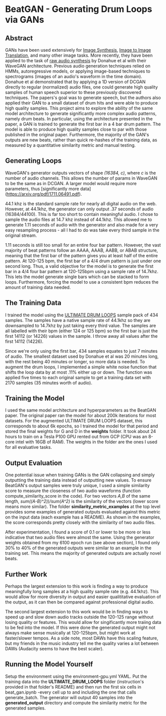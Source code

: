 # BeatGAN - Generating Drum Loops via GANs

## Abstract
GANs have been used extensively for [Image Synthesis](https://arxiv.org/abs/1711.11585), [Image to Image Translation](https://arxiv.org/abs/1711.09020), and many other image tasks. More recently, they have been applied to the task of [raw audio synthesis](https://arxiv.org/pdf/1802.04208.pdf) by Donahue et al with their WaveGAN architecture. Previous audio generation techniques relied on HMMs, autoregressive models, or applying image-based techniques to spectrograms (images of an audio's waveform in the time domain). Donahue et al demonstrated that by applying a 1D version of DCGAN directly to regular (normalized) audio files, one could generate high quality samples of human speech superior to these previously discovered techniques. The papers's goal was to generate speech, but the authors also applied their GAN to a small dataset of drum hits and were able to produce high quality samples. This project aims to explore the ability of the same model architecture to generate significantly more complex audio patterns, namely drum beats. In particular, using the architecture presented in the paper, a GAN is trained to generate the first bar in a 4 bar drum pattern. The model is able to produce high quality samples close to par with those published in the original paper. Furthermore, the majority of the GAN's outputs are new beats, rather than quick re-hashes of the training data, as measured by a quantitative similarity metric and manual testing. 

## Generating Loops
WaveGAN's generator outputs vectors of shape _(16384, c)_, where _c_ is the number of audio channels. This allows the number of params in WaveGAN to be the same as in DCGAN. A larger model would require more parameters, thus [significantly more data] (https://arxiv.org/pdf/1711.06491.pdf). 

44.1 khz is the standard sample rate for nearly all digital audio on the web. However, at 44.1khz, the generator can only output .37 seconds of audio (16384/44100). This is far too short to contain meaningful audio. I chose to sample the audio files at 14.7 khz instead of 44.1khz. This allowed me to generate 1.11 seconds of audio with the generator and also made for a very easy resampling process - all I had to do was take every third sample in the original stream.  

1.11 seconds is still too small for an entire four bar pattern. However, the vast majority of beat patterns follow an AAAA, AAAB, AABB, or ABAB structure, meaning that the first bar of the pattern gives you at least half of the entire pattern. At 120-125 bpm, the first bar of a 4/4 drum pattern is just under one second long. Thus, a valid objective for the model is to generate the first bar in a 4/4 four bar pattern at 120-125bpm using a sample rate of 14.7khz. This lets the model generate single bars which can be stacked to form loops. Furthermore, forcing the model to use a consistent bpm reduces the amount of training data needed. 

## The Training Data
I trained the model using the [ULTIMATE DRUM LOOPS](splice.com/sounds/toolroom-records/ultimate-drum-loops) sample pack of 434 samples. The samples have a native sample rate of 44.1khz so they are downsampled to 14.7khz by just taking every third value. The samples are all labelled with their bpm (either 124 or 125 bpm) so the first bar is just the first 14112 (or 14226) values in the sample. I throw away all values after the first 14112 (14226). 

Since we're only using the first bar, 434 samples equates to just 7 minutes of audio. The smallest dataset used by Donahue et al was 20 minutes long, with the rest being 40 minutes or longer, so more data is needed. To augment the drum loops, I implemented a simple white noise function that shifts the loop data by at most .11% either up or down. The function was applied five times to each original sample to get a training data set with 2170 samples (35 minutes worth of audio). 

## Training the Model
I used the same model architecture and hyperparameters as the BeatGAN paper. The original paper ran the model for about 200k iterations for most datasets. For the augmented ULTIMATE DRUM LOOPS dataset, this corresponds to about 6k epochs, so I trained the model for that period and stored the final weights for G and D in the **weights** folder. It took about 24 hours to train on a Tesla P100 GPU rented out from GCP (CPU was an 8-core intel with 16GB of RAM). The weights in the folder are the ones I used for all evaluative tasks. 

## Output Evaluation
One potential issue when training GANs is the GAN collapsing and simply outputting the training data instead of outputting new values. To ensure BeatGAN's output samples were truly unique, I used a simple similarity score to measure the closeness of two audio waveforms (function compute_similarity_score in the code). For two vectors _A,B_ of the same length, _sum((A-B)^2))/sum(A^2)_ is the similarity of the vectors (lower score means more similar). The folder **similarity_metric_examples** at the top level provides some examples of generated outputs evaluated against this metric on the input data (each example has a README). As shown in the examples, the score corresponds pretty closely with the similarity of two audio files. 

After experimentation, I found a score of 0.1 or lower to be more or less indicative that two audio files were almost the same. Using the generator weights obtained from my 6100 epoch run (see above section), I found only 30% to 40% of the generated outputs were similar to an example in the training set. This means the majority of generated outputs are actually novel beats. 

## Further Work
Perhaps the largest extension to this work is finding a way to produce meaningfully long samples at a high quality sample rate (e.g. 44.1khz). This would allow for more diversity in output and easier qualititative evaluation of the output, as it can then be compared against professional digital audio. 

The second largest extension to this work would be in finding ways to speed up and slow down audio tracks outside the 120-125 range without losing quality or features. This would allow for singificantly more traiing data to be fed into the model. If this were done the generated output might not always make sense musically at 120-125bpm, but might work at faster/slower tempos. As a side note, most DAWs have this scaling feature, but my friends in the music industry tell me the quality varies a lot between DAWs (Audacity seems to have the best scaler).  

## Running the Model Yourself
Setup the environment using the environment-gpu.yml YAML. Put the training data into the **ULTIMATE_DRUM_LOOPS** folder (instruction's provided in that folder's README) and then run the first six cells in beat_gan.ipynb -every cell up to and including the one that calls generate_batch. The generator will output 40 samples into the **generated_output** directory and compute the similarity metric for the generated samples. 



